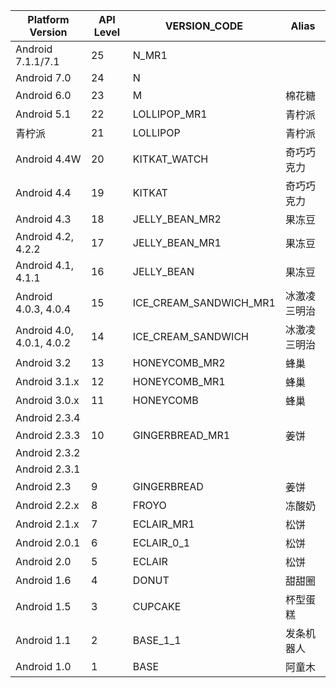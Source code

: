 | Platform Version          | API Level | VERSION_CODE           | Alias  |
| ------------------------- | --------- | ---------------------- | ------ |
| Android 7.1.1/7.1         | 25        | N_MR1                  |        |
| Android 7.0               | 24        | N                      |        |
| Android 6.0               | 23        | M                      | 棉花糖    |
| Android 5.1               | 22        | LOLLIPOP_MR1           | 青柠派    |
| 青柠派                       | 21        | LOLLIPOP               | 青柠派    |
| Android 4.4W              | 20        | KITKAT_WATCH           | 奇巧巧克力  |
| Android 4.4               | 19        | KITKAT                 | 奇巧巧克力  |
| Android 4.3               | 18        | JELLY_BEAN_MR2         | 果冻豆    |
| Android 4.2, 4.2.2        | 17        | JELLY_BEAN_MR1         | 果冻豆    |
| Android 4.1, 4.1.1        | 16        | JELLY_BEAN             | 果冻豆    |
| Android 4.0.3, 4.0.4      | 15        | ICE_CREAM_SANDWICH_MR1 | 冰激凌三明治 |
| Android 4.0, 4.0.1, 4.0.2 | 14        | ICE_CREAM_SANDWICH     | 冰激凌三明治 |
| Android 3.2               | 13        | HONEYCOMB_MR2          | 蜂巢     |
| Android 3.1.x             | 12        | HONEYCOMB_MR1          | 蜂巢     |
| Android 3.0.x             | 11        | HONEYCOMB              | 蜂巢     |
| Android 2.3.4             |           |                        |        |
| Android 2.3.3             | 10        | GINGERBREAD_MR1        | 姜饼     |
| Android 2.3.2             |           |                        |        |
| Android 2.3.1             |           |                        |        |
| Android 2.3               | 9         | GINGERBREAD            | 姜饼     |
| Android 2.2.x             | 8         | FROYO                  | 冻酸奶    |
| Android 2.1.x             | 7         | ECLAIR_MR1             | 松饼     |
| Android 2.0.1             | 6         | ECLAIR_0_1             | 松饼     |
| Android 2.0               | 5         | ECLAIR                 | 松饼     |
| Android 1.6               | 4         | DONUT                  | 甜甜圈    |
| Android 1.5               | 3         | CUPCAKE                | 杯型蛋糕   |
| Android 1.1               | 2         | BASE_1_1               | 发条机器人  |
| Android 1.0               | 1         | BASE                   | 阿童木    |

